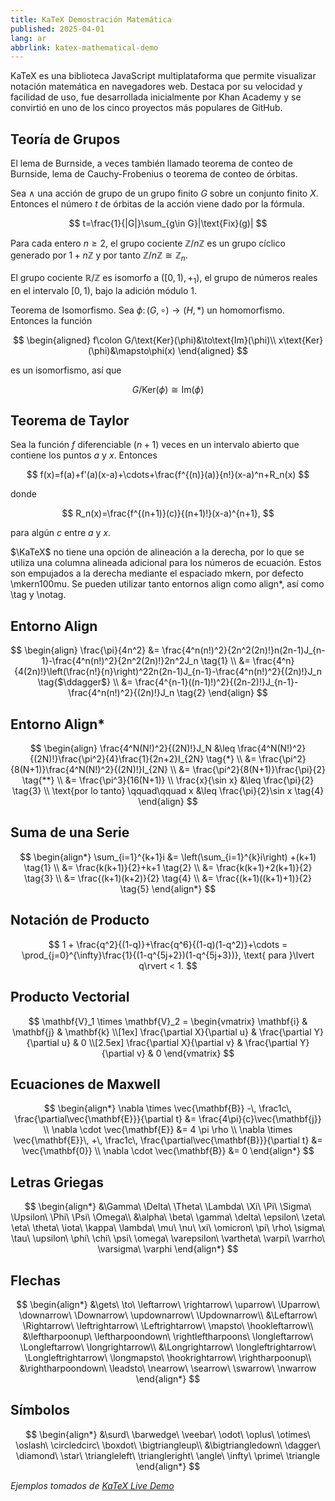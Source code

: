 ```yaml
---
title: KaTeX Demostración Matemática
published: 2025-04-01
lang: ar
abbrlink: katex-mathematical-demo
---
```


KaTeX es una biblioteca JavaScript multiplataforma que permite visualizar notación matemática en navegadores web. Destaca por su velocidad y facilidad de uso, fue desarrollada inicialmente por Khan Academy y se convirtió en uno de los cinco proyectos más populares de GitHub.

## Teoría de Grupos

El lema de Burnside, a veces también llamado teorema de conteo de Burnside, lema de Cauchy-Frobenius o teorema de conteo de órbitas.

Sea $\wedge$ una acción de grupo de un grupo finito $G$ sobre un conjunto finito $X$. Entonces el número $t$ de órbitas de la acción viene dado por la fórmula.

$$
t=\frac{1}{|G|}\sum_{g\in G}|\text{Fix}(g)|
$$

Para cada entero $n\ge2$, el grupo cociente $\mathbb{Z}/n\mathbb{Z}$ es un grupo cíclico generado por $1+n\mathbb{Z}$ y por tanto $\mathbb{Z}/n\mathbb{Z}\cong\mathbb{Z}_n$.

El grupo cociente $\mathbb{R}/\mathbb{Z}$ es isomorfo a $([0,1),+_1)$, el grupo de números reales en el intervalo $[0,1)$, bajo la adición módulo 1.

Teorema de Isomorfismo. Sea $\phi\colon(G,\circ)\to(H,*)$ un homomorfismo. Entonces la función

$$
\begin{aligned}
f\colon G/\text{Ker}(\phi)&\to\text{Im}(\phi)\\
x\text{Ker}(\phi)&\mapsto\phi(x)
\end{aligned}
$$

es un isomorfismo, así que

$$
G/\text{Ker}(\phi)\cong \text{Im}(\phi)
$$

## Teorema de Taylor

Sea la función $f$ diferenciable $(n+1)$ veces en un intervalo abierto que contiene los puntos $a$ y $x$. Entonces

$$
 f(x)=f(a)+f'(a)(x-a)+\cdots+\frac{f^{(n)}(a)}{n!}(x-a)^n+R_n(x)
$$

donde

$$
 R_n(x)=\frac{f^{(n+1)}(c)}{(n+1)!}(x-a)^{n+1},
$$

para algún $c$ entre $a$ y $x$.

$\KaTeX$ no tiene una opción de alineación a la derecha, por lo que se utiliza una columna alineada adicional para los números de ecuación. Estos son empujados a la derecha mediante el espaciado mkern, por defecto \mkern100mu. Se pueden utilizar tanto entornos align como align*, así como \tag y \notag.

## Entorno Align

$$
\begin{align}
\frac{\pi}{4n^2} &= \frac{4^n(n!)^2}{2n^2(2n)!}n(2n-1)J_{n-1}-\frac{4^n(n!)^2}{2n^2(2n)!}2n^2J_n \tag{1} \\
&= \frac{4^n}{4(2n)!}\left(\frac{n!}{n}\right)^22n(2n-1)J_{n-1}-\frac{4^n(n!)^2}{(2n)!}J_n \tag{$\ddagger$} \\
&= \frac{4^{n-1}((n-1)!)^2}{(2n-2)!}J_{n-1}-\frac{4^n(n!)^2}{(2n)!}J_n \tag{2}
\end{align}
$$

## Entorno Align*

$$
\begin{align}
\frac{4^N(N!)^2}{(2N)!}J_N &\leq \frac{4^N(N!)^2}{(2N)!}\frac{\pi^2}{4}\frac{1}{2n+2}I_{2N} \tag{*} \\
&= \frac{\pi^2}{8(N+1)}\frac{4^N(N!)^2}{(2N)!}I_{2N} \\
&= \frac{\pi^2}{8(N+1)}\frac{\pi}{2} \tag{**} \\
&= \frac{\pi^3}{16(N+1)} \\
\frac{x}{\sin x} &\leq \frac{\pi}{2} \tag{3} \\
\text{por lo tanto} \qquad\qquad x &\leq \frac{\pi}{2}\sin x \tag{4}
\end{align}
$$

## Suma de una Serie

$$
\begin{align*}
\sum_{i=1}^{k+1}i &= \left(\sum_{i=1}^{k}i\right) +(k+1) \tag{1} \\
&= \frac{k(k+1)}{2}+k+1 \tag{2} \\
&= \frac{k(k+1)+2(k+1)}{2} \tag{3} \\
&= \frac{(k+1)(k+2)}{2} \tag{4} \\
&= \frac{(k+1)((k+1)+1)}{2} \tag{5}
\end{align*}
$$

## Notación de Producto

$$
1 + \frac{q^2}{(1-q)}+\frac{q^6}{(1-q)(1-q^2)}+\cdots
= \prod_{j=0}^{\infty}\frac{1}{(1-q^{5j+2})(1-q^{5j+3})},
\text{ para }\lvert q\rvert < 1.
$$

## Producto Vectorial

$$
\mathbf{V}_1 \times \mathbf{V}_2 = \begin{vmatrix}
\mathbf{i} & \mathbf{j} & \mathbf{k} \\[1ex]
\frac{\partial X}{\partial u} & \frac{\partial Y}{\partial u} & 0 \\[2.5ex]
\frac{\partial X}{\partial v} & \frac{\partial Y}{\partial v} & 0
\end{vmatrix}
$$

## Ecuaciones de Maxwell

$$
\begin{align*}
\nabla \times \vec{\mathbf{B}} -\, \frac1c\, \frac{\partial\vec{\mathbf{E}}}{\partial t} &= \frac{4\pi}{c}\vec{\mathbf{j}} \\
\nabla \cdot \vec{\mathbf{E}} &= 4 \pi \rho \\
\nabla \times \vec{\mathbf{E}}\, +\, \frac1c\, \frac{\partial\vec{\mathbf{B}}}{\partial t} &= \vec{\mathbf{0}} \\
\nabla \cdot \vec{\mathbf{B}} &= 0
\end{align*}
$$

## Letras Griegas

$$
\begin{align*}
&\Gamma\ \Delta\ \Theta\ \Lambda\ \Xi\ \Pi\ \Sigma\ \Upsilon\ \Phi\ \Psi\ \Omega\\
&\alpha\ \beta\ \gamma\ \delta\ \epsilon\ \zeta\ \eta\ \theta\ \iota\ \kappa\ \lambda\ \mu\ \nu\ \xi\ \omicron\ \pi\ \rho\ \sigma\ \tau\ \upsilon\ \phi\ \chi\ \psi\ \omega\ \varepsilon\ \vartheta\ \varpi\ \varrho\ \varsigma\ \varphi
\end{align*}
$$

## Flechas

$$
\begin{align*}
&\gets\ \to\ \leftarrow\ \rightarrow\ \uparrow\ \Uparrow\ \downarrow\ \Downarrow\ \updownarrow\ \Updownarrow\\
&\Leftarrow\ \Rightarrow\ \leftrightarrow\ \Leftrightarrow\ \mapsto\ \hookleftarrow\\
&\leftharpoonup\ \leftharpoondown\ \rightleftharpoons\ \longleftarrow\ \Longleftarrow\ \longrightarrow\\
&\Longrightarrow\ \longleftrightarrow\ \Longleftrightarrow\ \longmapsto\ \hookrightarrow\ \rightharpoonup\\
&\rightharpoondown\ \leadsto\ \nearrow\ \searrow\ \swarrow\ \nwarrow
\end{align*}
$$

## Símbolos

$$
\begin{align*}
&\surd\ \barwedge\ \veebar\ \odot\ \oplus\ \otimes\ \oslash\ \circledcirc\ \boxdot\ \bigtriangleup\\
&\bigtriangledown\ \dagger\ \diamond\ \star\ \triangleleft\ \triangleright\ \angle\ \infty\ \prime\ \triangle
\end{align*}
$$

*Ejemplos tomados de [KaTeX Live Demo](https://sixthform.info/katex/examples/demo.html)*

